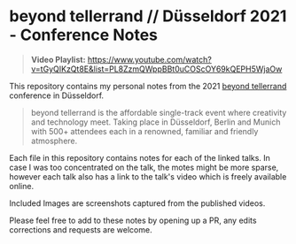 # beyond tellerrand // Düsseldorf 2021 - Conference Notes

> **Video Playlist:** https://www.youtube.com/watch?v=tGyQIKzQt8E&list=PL8ZzmQWppBBt0uCOScOY69kQEPH5WjaOw 

This repository contains my personal notes from the 2021 [beyond tellerrand](https://beyondtellerrand.com/)
conference in Düsseldorf.

> beyond tellerrand is the affordable single-track event where creativity and
> technology meet. Taking place in Düsseldorf, Berlin and Munich with 500+
> attendees each in a renowned, familiar and friendly atmosphere.

Each file in this repository contains notes for each of the linked talks. In
case I was too concentrated on the talk, the motes might be more sparse, however
each talk also has a link to the talk's video which is freely available online.

Included Images are screenshots captured from the published videos.

Please feel free to add to these notes by opening up a PR, any edits corrections
and requests are welcome.
